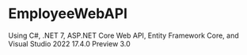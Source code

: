 # EmployeeWebAPI

Using C#, .NET 7, ASP.NET Core Web API, Entity Framework Core, and Visual Studio 2022 17.4.0 Preview 3.0
